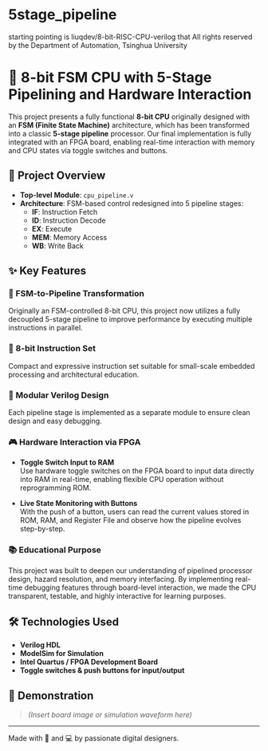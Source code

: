 # 5stage_pipeline
starting pointing is liuqdev/8-bit-RISC-CPU-verilog that All rights reserved by the Department of Automation, Tsinghua University
# 🔧 8-bit FSM CPU with 5-Stage Pipelining and Hardware Interaction

This project presents a fully functional **8-bit CPU** originally designed with an **FSM (Finite State Machine)** architecture, which has been transformed into a classic **5-stage pipeline** processor. Our final implementation is fully integrated with an FPGA board, enabling real-time interaction with memory and CPU states via toggle switches and buttons.

## 📌 Project Overview

- **Top-level Module**: `cpu_pipeline.v`
- **Architecture**: FSM-based control redesigned into 5 pipeline stages:
  - **IF**: Instruction Fetch  
  - **ID**: Instruction Decode  
  - **EX**: Execute  
  - **MEM**: Memory Access  
  - **WB**: Write Back

## ✨ Key Features

### 🚀 FSM-to-Pipeline Transformation
Originally an FSM-controlled 8-bit CPU, this project now utilizes a fully decoupled 5-stage pipeline to improve performance by executing multiple instructions in parallel.

### 🧠 8-bit Instruction Set
Compact and expressive instruction set suitable for small-scale embedded processing and architectural education.

### 🧩 Modular Verilog Design
Each pipeline stage is implemented as a separate module to ensure clean design and easy debugging.

### 🎮 Hardware Interaction via FPGA

- **Toggle Switch Input to RAM**  
  Use hardware toggle switches on the FPGA board to input data directly into RAM in real-time, enabling flexible CPU operation without reprogramming ROM.

- **Live State Monitoring with Buttons**  
  With the push of a button, users can read the current values stored in ROM, RAM, and Register File and observe how the pipeline evolves step-by-step.

### 📚 Educational Purpose
This project was built to deepen our understanding of pipelined processor design, hazard resolution, and memory interfacing. By implementing real-time debugging features through board-level interaction, we made the CPU transparent, testable, and highly interactive for learning purposes.

## 🛠 Technologies Used

- **Verilog HDL**
- **ModelSim for Simulation**
- **Intel Quartus / FPGA Development Board**
- **Toggle switches & push buttons for input/output**

## 📸 Demonstration

> *(Insert board image or simulation waveform here)*

---

Made with 🧠 and 💻 by passionate digital designers.
